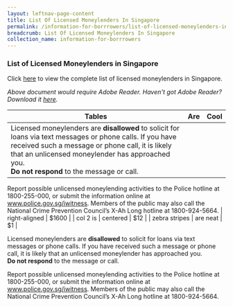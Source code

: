 ```yaml
---
layout: leftnav-page-content
title: List Of Licensed Moneylenders In Singapore
permalink: /information-for-borrrowers/list-of-licensed-moneylenders-in-singapore/
breadcrumb: List Of Licensed Moneylenders In Singapore
collection_name: information-for-borrrowers
---
```


### List of Licensed Moneylenders in Singapore


Click [here](https://www.mlaw.gov.sg/content/dam/minlaw/rom/Moneylenders/List%20of%20Moneylenders.pdf) to view the complete list of licensed moneylenders in Singapore.

 
*Above document would require Adobe Reader. Haven't got Adobe Reader? Download it [here](http://get.adobe.com/reader/otherversions/).*

| Tables        | Are           | Cool  |
| ------------- |:-------------:| -----:|
| Licensed moneylenders are **disallowed** to solicit for loans via text messages or phone calls. If you have received such a message or phone call, it is likely that an unlicensed moneylender has approached you. <br> **Do not respond** to the message or call. <br>

Report possible unlicensed moneylending activities to the Police hotline at 1800-255-000, or submit the information online at www.police.gov.sg/iwitness. Members of the public may also call the National Crime Prevention Council’s X-Ah Long hotline at 1800-924-5664.
      | right-aligned | $1600 |
| col 2 is      | centered      |   $12 |
| zebra stripes | are neat      |    $1 |

Licensed moneylenders are **disallowed** to solicit for loans via text messages or phone calls. If you have received such a message or phone call, it is likely that an unlicensed moneylender has approached you. <br> **Do not respond** to the message or call. <br>

Report possible unlicensed moneylending activities to the Police hotline at 1800-255-000, or submit the information online at www.police.gov.sg/iwitness. Members of the public may also call the National Crime Prevention Council’s X-Ah Long hotline at 1800-924-5664.


 

